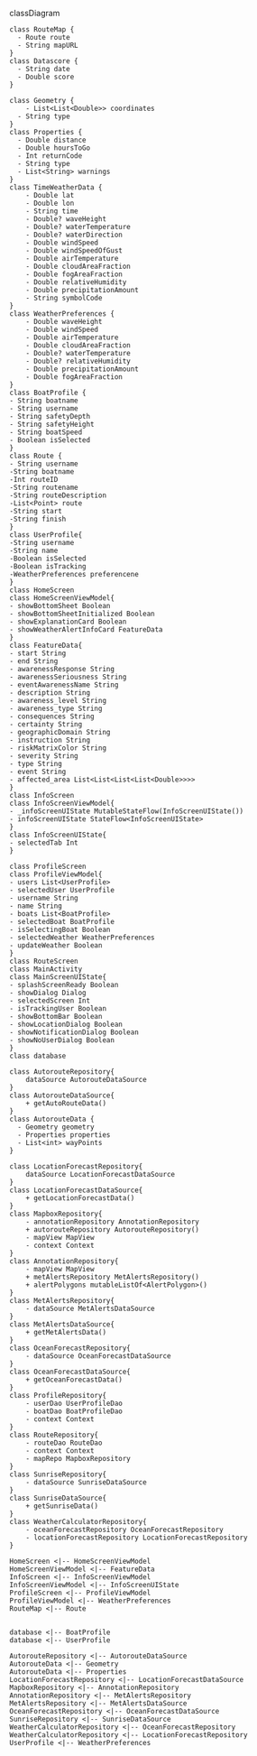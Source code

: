 classDiagram

    class RouteMap {
      - Route route
      - String mapURL
    }
    class Datascore {
      - String date
      - Double score
    }
    
    class Geometry {
        - List<List<Double>> coordinates
      - String type
    }
    class Properties {
      - Double distance
      - Double hoursToGo
      - Int returnCode
      - String type
      - List<String> warnings
    }
    class TimeWeatherData {
        - Double lat
        - Double lon
        - String time
        - Double? waveHeight
        - Double? waterTemperature
        - Double? waterDirection
        - Double windSpeed
        - Double windSpeedOfGust
        - Double airTemperature
        - Double cloudAreaFraction
        - Double fogAreaFraction
        - Double relativeHumidity
        - Double precipitationAmount
        - String symbolCode
    }
    class WeatherPreferences {
        - Double waveHeight
        - Double windSpeed
        - Double airTemperature
        - Double cloudAreaFraction
        - Double? waterTemperature
        - Double? relativeHumidity
        - Double precipitationAmount
        - Double fogAreaFraction
    }
    class BoatProfile {
    - String boatname
    - String username
    - String safetyDepth
    - String safetyHeight
    - String boatSpeed
    - Boolean isSelected
    }
    class Route {
    - String username
    -String boatname
    -Int routeID
    -String routename
    -String routeDescription
    -List<Point> route
    -String start
    -String finish
    }
    class UserProfile{
    -String username
    -String name
    -Boolean isSelected
    -Boolean isTracking
    -WeatherPreferences preferencene
    }
    class HomeScreen
    class HomeScreenViewModel{
    - showBottomSheet Boolean
    - showBottomSheetInitialized Boolean
    - showExplanationCard Boolean
    - showWeatherAlertInfoCard FeatureData
    }
    class FeatureData{
    - start String
    - end String
    - awarenessResponse String
    - awarenessSeriousness String
    - eventAwarenessName String
    - description String
    - awareness_level String
    - awareness_type String
    - consequences String
    - certainty String
    - geographicDomain String
    - instruction String
    - riskMatrixColor String
    - severity String
    - type String
    - event String
    - affected_area List<List<List<List<Double>>>>
    }
    class InfoScreen
    class InfoScreenViewModel{
    - _infoScreenUIState MutableStateFlow(InfoScreenUIState())
    - infoScreenUIState StateFlow<InfoScreenUIState>    
    }
    class InfoScreenUIState{
    - selectedTab Int
    }

    class ProfileScreen
    class ProfileViewModel{
    - users List<UserProfile>
    - selectedUser UserProfile
    - username String
    - name String
    - boats List<BoatProfile>
    - selectedBoat BoatProfile
    - isSelectingBoat Boolean
    - selectedWeather WeatherPreferences
    - updateWeather Boolean
    }
    class RouteScreen
    class MainActivity
    class MainScreenUIState{
    - splashScreenReady Boolean
    - showDialog Dialog
    - selectedScreen Int
    - isTrackingUser Boolean
    - showBottomBar Boolean
    - showLocationDialog Boolean
    - showNotificationDialog Boolean
    - showNoUserDialog Boolean
    }
    class database

    class AutorouteRepository{
        dataSource AutorouteDataSource 
    }
    class AutorouteDataSource{
        + getAutoRouteData()
    }
    class AutorouteData {
      - Geometry geometry
      - Properties properties
      - List<int> wayPoints
    }

    class LocationForecastRepository{
        dataSource LocationForecastDataSource
    }
    class LocationForecastDataSource{
        + getLocationForecastData()
    }
    class MapboxRepository{
        - annotationRepository AnnotationRepository
        + autorouteRepository AutorouteRepository()
        - mapView MapView
        - context Context
    }
    class AnnotationRepository{
        - mapView MapView
        + metAlertsRepository MetAlertsRepository()
        + alertPolygons mutableListOf<AlertPolygon>()
    }
    class MetAlertsRepository{
        - dataSource MetAlertsDataSource
    }
    class MetAlertsDataSource{
        + getMetAlertsData()
    }
    class OceanForecastRepository{
        - dataSource OceanForecastDataSource
    }
    class OceanForecastDataSource{
        + getOceanForecastData()
    }
    class ProfileRepository{
        - userDao UserProfileDao
        - boatDao BoatProfileDao
        - context Context
    }
    class RouteRepository{
        - routeDao RouteDao
        - context Context
        - mapRepo MapboxRepository
    }
    class SunriseRepository{
        - dataSource SunriseDataSource
    }
    class SunriseDataSource{
        + getSunriseData()
    }
    class WeatherCalculatorRepository{
        - oceanForecastRepository OceanForecastRepository
        - locationForecastRepository LocationForecastRepository
    }

    HomeScreen <|-- HomeScreenViewModel
    HomeScreenViewModel <|-- FeatureData
    InfoScreen <|-- InfoScreenViewModel
    InfoScreenViewModel <|-- InfoScreenUIState
    ProfileScreen <|-- ProfileViewModel
    ProfileViewModel <|-- WeatherPreferences
    RouteMap <|-- Route
    

    database <|-- BoatProfile
    database <|-- UserProfile

    AutorouteRepository <|-- AutorouteDataSource
    AutorouteData <|-- Geometry
    AutorouteData <|-- Properties
    LocationForecastRepository <|-- LocationForecastDataSource
    MapboxRepository <|-- AnnotationRepository
    AnnotationRepository <|-- MetAlertsRepository
    MetAlertsRepository <|-- MetAlertsDataSource
    OceanForecastRepository <|-- OceanForecastDataSource
    SunriseRepository <|-- SunriseDataSource
    WeatherCalculatorRepository <|-- OceanForecastRepository
    WeatherCalculatorRepository <|-- LocationForecastRepository
    UserProfile <|-- WeatherPreferences
  
  
